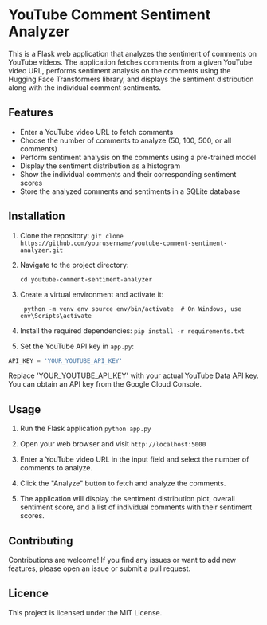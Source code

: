 # YouTube Comment Sentiment Analyzer

This is a Flask web application that analyzes the sentiment of comments on YouTube videos. The application fetches comments from a given YouTube video URL, performs sentiment analysis on the comments using the Hugging Face Transformers library, and displays the sentiment distribution along with the individual comment sentiments.

## Features

- Enter a YouTube video URL to fetch comments
- Choose the number of comments to analyze (50, 100, 500, or all comments)
- Perform sentiment analysis on the comments using a pre-trained model
- Display the sentiment distribution as a histogram
- Show the individual comments and their corresponding sentiment scores
- Store the analyzed comments and sentiments in a SQLite database

## Installation

1. Clone the repository:
      `git clone https://github.com/yourusername/youtube-comment-sentiment-analyzer.git`

2. Navigate to the project directory:
   
     `cd youtube-comment-sentiment-analyzer`

4. Create a virtual environment and activate it:
   
    ` python -m venv env source env/bin/activate  # On Windows, use env\Scripts\activate`

5. Install the required dependencies:
     `pip install -r requirements.txt`

6. Set the YouTube API key in `app.py`:

```python
API_KEY = 'YOUR_YOUTUBE_API_KEY'
```

Replace 'YOUR_YOUTUBE_API_KEY' with your actual YouTube Data API key. You can obtain an API key from the Google Cloud Console.

## Usage

1. Run the Flask application
  `python app.py`

2. Open your web browser and visit `http://localhost:5000`

3. Enter a YouTube video URL in the input field and select the number of comments to analyze.

4. Click the "Analyze" button to fetch and analyze the comments.

5. The application will display the sentiment distribution plot, overall sentiment score, and a list of individual comments with their sentiment scores.


## Contributing

Contributions are welcome! If you find any issues or want to add new features, please open an issue or submit a pull request.

## Licence
This project is licensed under the MIT License.












